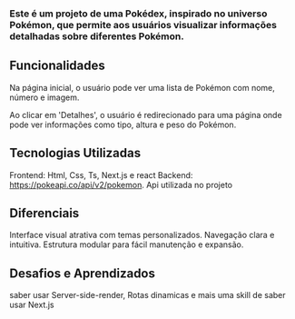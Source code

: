 ### Este é um projeto de uma Pokédex, inspirado no universo Pokémon, que permite aos usuários visualizar informações detalhadas sobre diferentes Pokémon.

## Funcionalidades 
 Na página inicial, o usuário pode ver uma lista de Pokémon com nome, número e imagem.

 Ao clicar em 'Detalhes', o usuário é redirecionado para uma página onde pode ver informações como tipo, altura e peso do Pokémon.

## Tecnologias Utilizadas

 Frontend: Html, Css, Ts, Next.js e react
 Backend: https://pokeapi.co/api/v2/pokemon. Api utilizada no projeto 

## Diferenciais

 Interface visual atrativa com temas personalizados.
 Navegação clara e intuitiva.
 Estrutura modular para fácil manutenção e expansão.

## Desafios e Aprendizados

 saber usar Server-side-render, Rotas dinamicas e mais uma skill de saber usar Next.js 